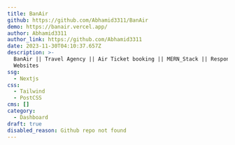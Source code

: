 ```yaml
---
title: BanAir
github: https://github.com/Abhamid3311/BanAir
demo: https://banair.vercel.app/
author: Abhamid3311
author_link: https://github.com/Abhamid3311
date: 2023-11-30T04:10:37.657Z
description: >-
  BanAir || Travel Agency || Air Ticket booking || MERN_Stack || Responsive
  Websites
ssg:
  - Nextjs
css:
  - Tailwind
  - PostCSS
cms: []
category:
  - Dashboard
draft: true
disabled_reason: Github repo not found
---
```

